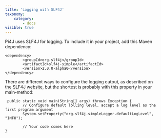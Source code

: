 ```yaml
---
title: 'Logging with SLF4J'
taxonomy:
    category:
        - docs
visible: true
---
```


Pi4J uses SLF4J for logging. To include it in your project, add this Maven dependency:

```
<dependency>
        <groupId>org.slf4j</groupId>
        <artifactId>slf4j-simple</artifactId>
        <version>2.0.0-alpha0</version>
</dependency>
```

There are different ways to configure the logging output, as described on [the SLF4J website](http://www.slf4j.org/manual.html), but the shortest is probably with this property in your main-method:

```
 public static void main(String[] args) throws Exception {
        // Configure default lolling level, accept a log level as the first program argument
        System.setProperty("org.slf4j.simpleLogger.defaultLogLevel", "INFO");
        
        // Your code comes here
}
```